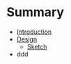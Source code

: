 # Summary

* [Introduction](README.md)
* [Design](Design/README.md)
   * [Sketch](Design/sketch.md)
* ddd

